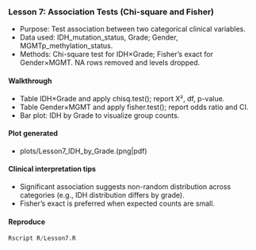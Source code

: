 ### Lesson 7: Association Tests (Chi-square and Fisher)

- Purpose: Test association between two categorical clinical variables.
- Data used: IDH_mutation_status, Grade; Gender, MGMTp_methylation_status.
- Methods: Chi-square test for IDH×Grade; Fisher’s exact for Gender×MGMT. NA rows removed and levels dropped.

#### Walkthrough
- Table IDH×Grade and apply chisq.test(); report X², df, p-value.
- Table Gender×MGMT and apply fisher.test(); report odds ratio and CI.
- Bar plot: IDH by Grade to visualize group counts.

#### Plot generated
- plots/Lesson7_IDH_by_Grade.(png|pdf)

#### Clinical interpretation tips
- Significant association suggests non-random distribution across categories (e.g., IDH distribution differs by grade).
- Fisher’s exact is preferred when expected counts are small.

#### Reproduce
```r
Rscript R/Lesson7.R
```


